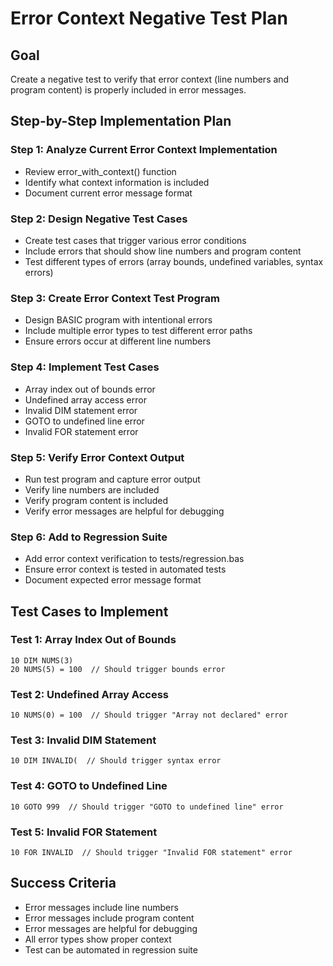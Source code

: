 # Error Context Negative Test Plan

## Goal
Create a negative test to verify that error context (line numbers and program content) is properly included in error messages.

## Step-by-Step Implementation Plan

### Step 1: Analyze Current Error Context Implementation
- Review error_with_context() function
- Identify what context information is included
- Document current error message format

### Step 2: Design Negative Test Cases
- Create test cases that trigger various error conditions
- Include errors that should show line numbers and program content
- Test different types of errors (array bounds, undefined variables, syntax errors)

### Step 3: Create Error Context Test Program
- Design BASIC program with intentional errors
- Include multiple error types to test different error paths
- Ensure errors occur at different line numbers

### Step 4: Implement Test Cases
- Array index out of bounds error
- Undefined array access error
- Invalid DIM statement error
- GOTO to undefined line error
- Invalid FOR statement error

### Step 5: Verify Error Context Output
- Run test program and capture error output
- Verify line numbers are included
- Verify program content is included
- Verify error messages are helpful for debugging

### Step 6: Add to Regression Suite
- Add error context verification to tests/regression.bas
- Ensure error context is tested in automated tests
- Document expected error message format

## Test Cases to Implement

### Test 1: Array Index Out of Bounds
```basic
10 DIM NUMS(3)
20 NUMS(5) = 100  // Should trigger bounds error
```

### Test 2: Undefined Array Access
```basic
10 NUMS(0) = 100  // Should trigger "Array not declared" error
```

### Test 3: Invalid DIM Statement
```basic
10 DIM INVALID(  // Should trigger syntax error
```

### Test 4: GOTO to Undefined Line
```basic
10 GOTO 999  // Should trigger "GOTO to undefined line" error
```

### Test 5: Invalid FOR Statement
```basic
10 FOR INVALID  // Should trigger "Invalid FOR statement" error
```

## Success Criteria
- Error messages include line numbers
- Error messages include program content
- Error messages are helpful for debugging
- All error types show proper context
- Test can be automated in regression suite
